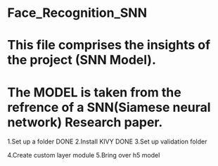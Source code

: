 # Face_Recognition_SNN
# This file comprises the insights of the project (SNN Model).
# The MODEL is taken from the refrence of a SNN(Siamese neural network) Research paper. 

1.Set up a folder  DONE
2.Install KIVY  DONE
3.Set up validation folder

4.Create custom layer module
5.Bring over h5 model

